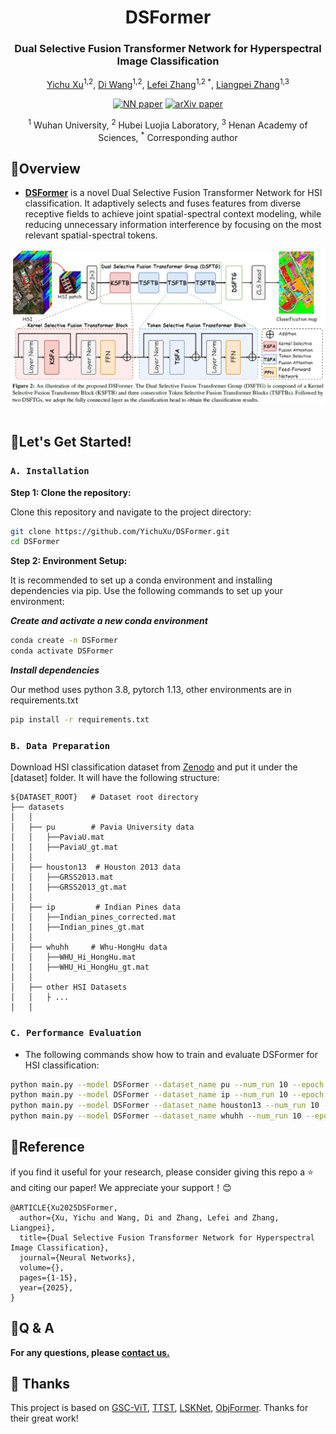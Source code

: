 <div align="center">
<h1 align="center">DSFormer</h1>

<h3>Dual Selective Fusion Transformer Network for Hyperspectral Image Classification
</h3>

[Yichu Xu](https://scholar.google.com/citations?user=CxKy4lEAAAAJ&hl=en&oi=ao)<sup>1,2</sup>, 
[Di Wang](https://scholar.google.com/citations?user=3fThjewAAAAJ&hl=en)<sup>1,2</sup>, 
[Lefei Zhang](https://scholar.google.com/citations?user=BLKHwNwAAAAJ&hl=en)<sup>1,2 *</sup>, 
[Liangpei Zhang](https://scholar.google.com/citations?user=vzj2hcYAAAAJ&hl=en)<sup>1,3 </sup>

[![NN paper](https://img.shields.io/badge/NN-paper-00629B.svg)](https://ieeexplore.ieee.org/abstract/document/10551264) [![arXiv paper](https://img.shields.io/badge/arXiv-paper-b31b1b.svg)](https://arxiv.org/abs/2410.03171)

<sup>1</sup> Wuhan University, <sup>2</sup> Hubei Luojia Laboratory,  <sup>3</sup> Henan Academy of Sciences,  <sup>*</sup> Corresponding author

</div>


## 📖Overview

* [**DSFormer**](https://arxiv.org/abs/2410.03171) is a novel Dual Selective Fusion
Transformer Network  for HSI classification. It adaptively selects and fuses features from diverse
receptive fields to achieve joint spatial-spectral context modeling, while reducing unnecessary information
interference by focusing on the most relevant spatial-spectral tokens.  

<div align="center">
  <img src="./figures/DSFormer.png"><br><br>
</div>

## 🚀Let's Get Started!
### `A. Installation`
**Step 1: Clone the repository:**

Clone this repository and navigate to the project directory:
```bash
git clone https://github.com/YichuXu/DSFormer.git
cd DSFormer
```

**Step 2: Environment Setup:**

It is recommended to set up a conda environment and installing dependencies via pip. Use the following commands to set up your environment:

***Create and activate a new conda environment***

```bash
conda create -n DSFormer
conda activate DSFormer
```

***Install dependencies***

Our method uses python 3.8, pytorch 1.13, other environments are in requirements.txt
```bash
pip install -r requirements.txt
```

### `B. Data Preparation`

Download HSI classification dataset from [Zenodo](https://zenodo.org/records/14028095) and put it under the [dataset] folder. It will have the following structure: 
```
${DATASET_ROOT}   # Dataset root directory
├── datasets
│   │
│   ├── pu        # Pavia University data
│   │   ├──PaviaU.mat
│   │   ├──PaviaU_gt.mat
│   │
│   ├── houston13  # Houston 2013 data
│   │   ├──GRSS2013.mat
│   │   ├──GRSS2013_gt.mat 
│   │
│   ├── ip         # Indian Pines data	
│   │   ├──Indian_pines_corrected.mat
│   │   ├──Indian_pines_gt.mat 
│   │     
│   ├── whuhh     # Whu-HongHu data
│   │   ├──WHU_Hi_HongHu.mat
│   │   ├──WHU_Hi_HongHu_gt.mat 
│   │
│   ├── other HSI Datasets   
│   │   ├ ... 
│   │    

```

### `C. Performance Evaluation`
- The following commands show how to train and evaluate DSFormer for HSI classification:
```bash
python main.py --model DSFormer --dataset_name pu --num_run 10 --epoch 500 --device 0 --dataID 1 --patch_size 10 --k 2/5 --train_num 30 --group_num 4 --ps 2
python main.py --model DSFormer --dataset_name ip --num_run 10 --epoch 500 --device 1 --dataID 4 --patch_size 10 --k 4/5 --train_num 50 --group_num 4 --ps 2
python main.py --model DSFormer --dataset_name houston13 --num_run 10 --epoch 500 --device 2 --dataID 3 --patch_size 10 --k 3/5 --train_num 50 --group_num 4 --ps 2
python main.py --model DSFormer --dataset_name whuhh --num_run 10 --epoch 500 --device 3 --dataID 7 --patch_size 10 --k 3/5 --train_num 50 --group_num 4 --ps 2
```

## 📜Reference

if you find it useful for your research, please consider giving this repo a ⭐ and citing our paper! We appreciate your support！😊
```
@ARTICLE{Xu2025DSFormer,
  author={Xu, Yichu and Wang, Di and Zhang, Lefei and Zhang, Liangpei},
  title={Dual Selective Fusion Transformer Network for Hyperspectral Image Classification}, 
  journal={Neural Networks},
  volume={},
  pages={1-15},
  year={2025},
}
```

## 🙋Q & A
**For any questions, please [contact us.](mailto:xuyichu@whu.edu.cn)**



## 💖 Thanks
This project is based on [GSC-ViT](https://github.com/flyzzie/TGRS-GSC-VIT), [TTST](https://github.com/XY-boy/TTST),
[LSKNet](https://github.com/zcablii/LSKNet), [ObjFormer](https://github.com/ChenHongruixuan/ObjFormer). Thanks for their great work!<br>
